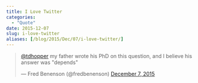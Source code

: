```yaml
---
title: I Love Twitter
categories:
  - "Quote"
date: 2015-12-07
slug: i-love-twitter
aliases: [/blog/2015/Dec/07/i-love-twitter/]
---
```


<blockquote class="twitter-tweet" lang="en"><p lang="en" dir="ltr"><a href="https://twitter.com/tdhopper">@tdhopper</a> my father wrote his PhD on this question, and I believe his answer was &quot;depends&quot;</p>&mdash; Fred Benenson (@fredbenenson) <a href="https://twitter.com/fredbenenson/status/673926014406434816">December 7, 2015</a></blockquote>
<script async src="//platform.twitter.com/widgets.js" charset="utf-8"></script>